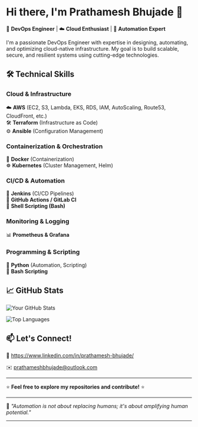 # **Hi there, I'm Prathamesh Bhujade** 👋  

🚀 **DevOps Engineer** | ☁️ **Cloud Enthusiast** | 🔧 **Automation Expert**  

I'm a passionate DevOps Engineer with expertise in designing, automating, and optimizing cloud-native infrastructure. My goal is to build scalable, secure, and resilient systems using cutting-edge technologies.  

## **🛠️ Technical Skills**  

### **Cloud & Infrastructure**  
☁️ **AWS** (EC2, S3, Lambda, EKS, RDS, IAM, AutoScaling, Route53, CloudFront, etc.)  
🛠 **Terraform** (Infrastructure as Code)  
⚙ **Ansible** (Configuration Management)  

### **Containerization & Orchestration**  
🐳 **Docker** (Containerization)  
☸️ **Kubernetes** (Cluster Management, Helm)  

### **CI/CD & Automation**  
🔵 **Jenkins** (CI/CD Pipelines)  
🔄 **GitHub Actions / GitLab CI**  
📜 **Shell Scripting (Bash)**  

### **Monitoring & Logging**  
📊 **Prometheus & Grafana** 

### **Programming & Scripting**  
🐍 **Python** (Automation, Scripting)  
📜 **Bash Scripting**  

## **📈 GitHub Stats**  

![Your GitHub Stats](https://github-readme-stats.vercel.app/api?username=prathamesh633&show_icons=true&theme=dark&hide_border=true)  

![Top Languages](https://github-readme-stats.vercel.app/api/top-langs/?username=prathamesh633&layout=compact&theme=dark&hide_border=true)  

## **📫 Let's Connect!**  

💼 https://www.linkedin.com/in/prathamesh-bhujade/  

✉️ prathameshbhujade@outlook.com

---

⭐ **Feel free to explore my repositories and contribute!** ⭐  

---

🔹 *"Automation is not about replacing humans; it's about amplifying human potential."*  

---
